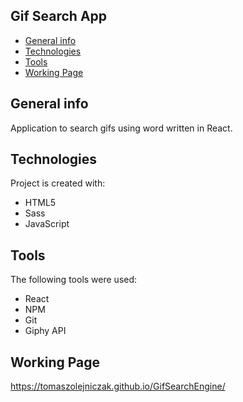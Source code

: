 ## Gif Search App
* [General info](#general-info)
* [Technologies](#technologies)
* [Tools](#tools)
* [Working Page](#working-page)

## General info
Application to search gifs using word written in React.

## Technologies
Project is created with:
* HTML5
* Sass
* JavaScript

## Tools
The following tools were used:
* React
* NPM
* Git
* Giphy API

## Working Page
https://tomaszolejniczak.github.io/GifSearchEngine/
